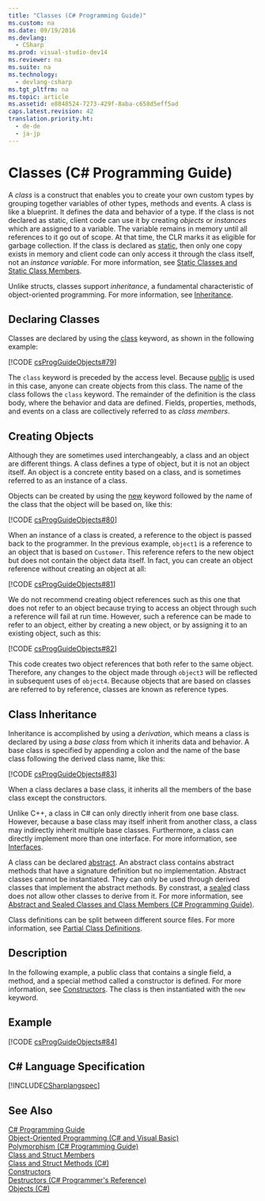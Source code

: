 ```yaml
---
title: "Classes (C# Programming Guide)"
ms.custom: na
ms.date: 09/19/2016
ms.devlang: 
  - CSharp
ms.prod: visual-studio-dev14
ms.reviewer: na
ms.suite: na
ms.technology: 
  - devlang-csharp
ms.tgt_pltfrm: na
ms.topic: article
ms.assetid: e8848524-7273-429f-8aba-c658d5eff5ad
caps.latest.revision: 42
translation.priority.ht: 
  - de-de
  - ja-jp
---
```

# Classes (C# Programming Guide)
A *class* is a construct that enables you to create your own custom types by grouping together variables of other types, methods and events. A class is like a blueprint. It defines the data and behavior of a type. If the class is not declared as static, client code can use it by creating *objects* or *instances* which are assigned to a variable. The variable remains in memory until all references to it go out of scope. At that time, the CLR marks it as eligible for garbage collection. If the class is declared as [static](../vs140/static--C#-Reference-.md), then only one copy exists in memory and client code can only access it through the class itself, not an *instance variable*. For more information, see [Static Classes and Static Class Members](../Topic/Static%20Classes%20and%20Static%20Class%20Members%20\(C%23%20Programming%20Guide\).md).  
  
 Unlike structs, classes support *inheritance*, a fundamental characteristic of object-oriented programming. For more information, see [Inheritance](../Topic/Inheritance%20\(C%23%20Programming%20Guide\).md).  
  
## Declaring Classes  
 Classes are declared by using the [class](../vs140/class--C#-Reference-.md) keyword, as shown in the following example:  
  
 [!CODE [csProgGuideObjects#79](../CodeSnippet/VS_Snippets_VBCSharp/csProgGuideObjects#79)]  
  
 The `class` keyword is preceded by the access level. Because [public](../vs140/public--C#-Reference-.md) is used in this case, anyone can create objects from this class. The name of the class follows the `class` keyword. The remainder of the definition is the class body, where the behavior and data are defined. Fields, properties, methods, and events on a class are collectively referred to as *class members*.  
  
## Creating Objects  
 Although they are sometimes used interchangeably, a class and an object are different things. A class defines a type of object, but it is not an object itself. An object is a concrete entity based on a class, and is sometimes referred to as an instance of a class.  
  
 Objects can be created by using the [new](../vs140/new--C#-Reference-.md) keyword followed by the name of the class that the object will be based on, like this:  
  
 [!CODE [csProgGuideObjects#80](../CodeSnippet/VS_Snippets_VBCSharp/csProgGuideObjects#80)]  
  
 When an instance of a class is created, a reference to the object is passed back to the programmer. In the previous example, `object1` is a reference to an object that is based on `Customer`. This reference refers to the new object but does not contain the object data itself. In fact, you can create an object reference without creating an object at all:  
  
 [!CODE [csProgGuideObjects#81](../CodeSnippet/VS_Snippets_VBCSharp/csProgGuideObjects#81)]  
  
 We do not recommend creating object references such as this one that does not refer to an object because trying to access an object through such a reference will fail at run time. However, such a reference can be made to refer to an object, either by creating a new object, or by assigning it to an existing object, such as this:  
  
 [!CODE [csProgGuideObjects#82](../CodeSnippet/VS_Snippets_VBCSharp/csProgGuideObjects#82)]  
  
 This code creates two object references that both refer to the same object. Therefore, any changes to the object made through `object3` will be reflected in subsequent uses of `object4`. Because objects that are based on classes are referred to by reference, classes are known as reference types.  
  
## Class Inheritance  
 Inheritance is accomplished by using a *derivation*, which means a class is declared by using a *base class* from which it inherits data and behavior. A base class is specified by appending a colon and the name of the base class following the derived class name, like this:  
  
 [!CODE [csProgGuideObjects#83](../CodeSnippet/VS_Snippets_VBCSharp/csProgGuideObjects#83)]  
  
 When a class declares a base class, it inherits all the members of the base class except the constructors.  
  
 Unlike C++, a class in C# can only directly inherit from one base class. However, because a base class may itself inherit from another class, a class may indirectly inherit multiple base classes. Furthermore, a class can directly implement more than one interface. For more information, see [Interfaces](../Topic/Interfaces%20\(C%23%20Programming%20Guide\).md).  
  
 A class can be declared [abstract](../vs140/abstract--C#-Reference-.md). An abstract class contains abstract methods that have a signature definition but no implementation. Abstract classes cannot be instantiated. They can only be used through derived classes that implement the abstract methods. By constrast, a [sealed](../vs140/sealed--C#-Reference-.md) class does not allow other classes to derive from it. For more information, see [Abstract and Sealed Classes and Class Members (C# Programming Guide)](../vs140/Abstract-and-Sealed-Classes-and-Class-Members--C#-Programming-Guide-.md).  
  
 Class definitions can be split between different source files. For more information, see [Partial Class Definitions](../vs140/Partial-Classes-and-Methods--C#-Programming-Guide-.md).  
  
## Description  
 In the following example, a public class that contains a single field, a method, and a special method called a constructor is defined. For more information, see [Constructors](../vs140/Constructors--C#-Programming-Guide-.md). The class is then instantiated with the `new` keyword.  
  
## Example  
 [!CODE [csProgGuideObjects#84](../CodeSnippet/VS_Snippets_VBCSharp/csProgGuideObjects#84)]  
  
## C# Language Specification  
 [!INCLUDE[CSharplangspec](../vs140/includes/Csharplangspec_md.md)]  
  
## See Also  
 [C# Programming Guide](../vs140/C#-Programming-Guide.md)   
 [Object-Oriented Programming (C# and Visual Basic)](../vs140/Object-Oriented-Programming--C#-and-Visual-Basic-.md)   
 [Polymorphism (C# Programming Guide)](../Topic/Polymorphism%20\(C%23%20Programming%20Guide\).md)   
 [Class and Struct Members](../vs140/Members--C#-Programming-Guide-.md)   
 [Class and Struct Methods (C#)](../Topic/Methods%20\(C%23%20Programming%20Guide\).md)   
 [Constructors](../vs140/Constructors--C#-Programming-Guide-.md)   
 [Destructors (C# Programmer's Reference)](../Topic/Destructors%20\(C%23%20Programming%20Guide\).md)   
 [Objects (C#)](../Topic/Objects%20\(C%23%20Programming%20Guide\).md)